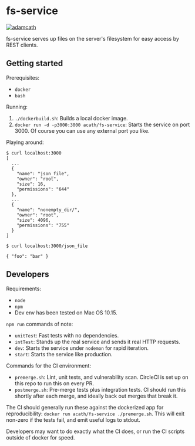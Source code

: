 # fs-service

[![adamcath](https://circleci.com/gh/adamcath/fs-service.svg?style=svg)](https://app.circleci.com/pipelines/github/adamcath/fs-service?branch=master)

fs-service serves up files on the server's filesystem for easy access by REST clients.

## Getting started

Prerequisites:
- `docker`
- `bash`

Running:
1. `./dockerbuild.sh`: Builds a local docker image.
2. `docker run -d -p3000:3000 acath/fs-service`: Starts the service on port 3000.
   Of course you can use any external port you like.

Playing around:
```
$ curl localhost:3000
[
  ...
  {
    "name": "json_file",
    "owner": "root",
    "size": 16,
    "permissions": "644"
  },
  ...
  {
    "name": "nonempty_dir/",
    "owner": "root",
    "size": 4096,
    "permissions": "755"
  }
]
```
```
$ curl localhost:3000/json_file

{ "foo": "bar" }
```

## Developers

Requirements:
- `node`
- `npm`
- Dev env has been tested on Mac OS 10.15.

`npm run` commands of note:
- `unitTest`: Fast tests with no dependencies.
- `intTest`: Stands up the real service and sends it real HTTP requests.
- `dev`: Starts the service under `nodemon` for rapid iteration.
- `start`: Starts the service like production.

Commands for the CI environment:
- `premerge.sh`: Lint, unit tests, and vulnerability scan. CircleCI is set up on this repo to run this on every PR.
- `postmerge.sh`: Pre-merge tests plus integration tests. CI should run this shortly after each merge, and 
  ideally back out merges that break it.
  
The CI should generally run these against the dockerized app for reproducibility:
`docker run acath/fs-service ./premerge.sh`. This will exit non-zero if the tests fail, and emit useful logs to 
stdout.

Developers may want to do exactly what the CI does, or run the CI scripts outside 
of docker for speed.
